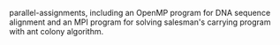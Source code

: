 parallel-assignments, including an OpenMP program for DNA sequence alignment and an MPI program for solving salesman's carrying program with ant colony algorithm.
